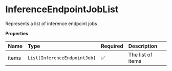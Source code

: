 # InferenceEndpointJobList

Represents a list of inference endpoint jobs

**Properties**

| Name  | Type                         | Required | Description       |
| :---- | :--------------------------- | :------- | :---------------- |
| items | `List[InferenceEndpointJob]` | ✅       | The list of items |
